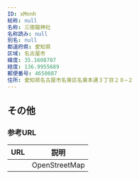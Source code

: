 ```yaml
---
ID: xMnnh
総称: null
名称: 三徳龍神社
名称読み: null
別名: null
都道府県: 愛知県
区域: 名古屋市
緯度: 35.1608707
経度: 136.9955689
郵便番号: 4650087
住所: 愛知県名古屋市名東区名東本通３丁目２８−２
---
```


## その他

### 参考URL

| URL | 説明          |
| --- | ------------- |
|     | OpenStreetMap |
